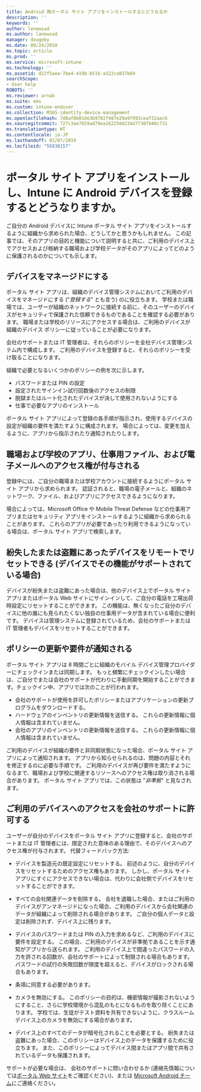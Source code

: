 ```yaml
---
title: Android 用ポータル サイト アプリをインストールするとどうなるか
description: ''
keywords: ''
author: lenewsad
ms.author: lanewsad
manager: dougeby
ms.date: 09/24/2018
ms.topic: article
ms.prod: ''
ms.service: microsoft-intune
ms.technology: ''
ms.assetid: d22f5aea-7be4-419b-b51b-a522ca037b69
searchScope:
- User help
ROBOTS: ''
ms.reviewer: arnab
ms.suite: ems
ms.custom: intune-enduser
ms.collection: M365-identity-device-management
ms.openlocfilehash: 7d8af8b01de3b9782f487e29a9f993ceaf32aac6
ms.sourcegitcommit: 727c3ae7659ad79ea162250d234d7730f840c731
ms.translationtype: HT
ms.contentlocale: ja-JP
ms.lasthandoff: 02/07/2019
ms.locfileid: "55838157"
---
```

# <a name="what-happens-if-you-install-the-company-portal-app-and-enroll-your-android-device-in-intune"></a>ポータル サイト アプリをインストールし、Intune に Android デバイスを登録するとどうなりますか。

ご自分の Android デバイスに Intune ポータル サイト アプリをインストールするように組織から求められた場合、どうしてかと思うかもしれません。 この記事では、そのアプリの目的と機能について説明すると共に、ご利用のデバイス上でアクセスおよび格納する職場および学校データがそのアプリによってどのように保護されるのかについても示します。

## <a name="gets-your-device-managed"></a>デバイスをマネージドにする
ポータル サイト アプリは、組織のデバイス管理システムにおいてご利用のデバイスをマネージドにする ("*登録する*" とも言う) のに役立ちます。 学校または職場では、ユーザーが組織のネットワークに接続する前に、そのユーザーのデバイスがセキュリティで保護された信頼できるものであることを確認する必要があります。 職場または学校のリソースにアクセスする場合は、ご利用のデバイスが組織のデバイス ポリシーに従っていることが必要になります。 

会社のサポートまたは IT 管理者は、それらのポリシーを全社デバイス管理システム内で構成します。 ご利用のデバイスを登録すると、それらのポリシーを受け取ることになります。 

組織で必要となるいくつかのポリシーの例を次に示します。
* パスワードまたは PIN の設定
* 設定されたサインイン試行回数後のアクセスの制限
* 脱獄またはルート化されたデバイスが決して使用されないようにする
* 仕事で必要なアプリのインストール

ポータル サイト アプリによって登録の各手順が指示され、使用するデバイスの設定が組織の要件を満たすように構成されます。 場合によっては、変更を加えるように、アプリから指示されたり通知されたりします。

## <a name="gives-you-access-to-work-and-school-apps-work-files-and-email"></a>職場および学校のアプリ、仕事用ファイル、および電子メールへのアクセス権が付与される
登録中には、ご自分の職場または学校アカウントに接続するようにポータル サイト アプリから求められます。 認証されると、職場の電子メールと、組織のネットワーク、ファイル、およびアプリにアクセスできるようになります。 

場合によっては、Microsoft Office や Mobile Threat Defense などの仕事用アプリまたはセキュリティ アプリをインストールするように組織から求められることがあります。 これらのアプリが必要であったり利用できるようになっている場合は、ポータル サイト アプリで検索します。

## <a name="lets-you-remotely-reset-a-lost-or-stolen-device-if-device-supports-it"></a>紛失したまたは盗難にあったデバイスをリモートでリセットできる (デバイスでその機能がサポートされている場合)
デバイスが紛失または盗難にあった場合は、他のデバイス上でポータル サイト アプリまたはポータル Web サイトにサインインして、ご自分の電話を工場出荷時設定にリセットすることができます。 この機能は、無くなったご自分のデバイスに他の誰にも見られたくない独自の仕事用データが含まれている場合に便利です。 デバイスは管理システムに登録されているため、会社のサポートまたは IT 管理者もデバイスをリセットすることができます。  

## <a name="notifies-you-of-policy-updates-and-requirements"></a>ポリシーの更新や要件が通知される
ポータル サイト アプリは 8 時間ごとに組織のモバイル デバイス管理プロバイダーにチェックインまたは同期します。 もっと頻繁にチェックインしたい場合は、ご自分でまたは会社のサポートが代わりに手動同期を開始することができます。チェックイン中、アプリでは次のことが行われます。  
* 会社のサポートが使用を許可したポリシーまたはアプリケーションの更新プログラムをダウンロードする。  
* ハードウェアのインベントリの更新情報を送信する。 これらの更新情報に個人情報は含まれていません。  
* 会社のアプリのインベントリの更新情報を送信する。 これらの更新情報に個人情報は含まれていません。  

ご利用のデバイスが組織の要件と非同期状態になった場合、ポータル サイト アプリによって通知されます。 アプリから知らせられるのは、問題の内容とそれを修正するのに必要な手順です。 ご利用のデバイスが再び要件を満たすようになるまで、職場および学校に関連するリソースへのアクセス権は取り消される場合があります。 ポータル サイト アプリでは、この状態は "*非準拠*" と見なされます。 

## <a name="permits-company-support-access-to-your-device"></a>ご利用のデバイスへのアクセスを会社のサポートに許可する
ユーザーが自分のデバイスをポータル サイト アプリに登録すると、会社のサポートまたは IT 管理者には、限定された意味のある理由で、そのデバイスへのアクセス権が付与されます。 代替フィードバック方法:  

* デバイスを製造元の既定設定にリセットする。 前述のように、自分のデバイスをリセットするためのアクセス権もあります。 しかし、ポータル サイト アプリにすぐにアクセスできない場合は、代わりに会社側でデバイスをリセットすることができます。  

* すべての会社関連データを削除する。 会社を退職した場合、またはご利用のデバイスがアンマネージドになった場合、ご利用のデバイスから会社関連のデータが組織によって削除される場合があります。 ご自分の個人データと設定は削除されず、デバイス上に残ります。  

* デバイスのパスワードまたは PIN の入力を求めるなど、ご利用のデバイスに要件を設定する。 この場合、ご利用のデバイスが非準拠であることを示す通知がアプリから送られます。 ご利用のデバイス上で間違ったパスワードの入力を許される回数が、会社のサポートによって制限される場合もあります。 パスワードの試行の失敗回数が限度を超えると、デバイスがロックされる場合もあります。  

* 条項に同意する必要があります。  

* カメラを無効にする。 このポリシーの目的は、機密情報が撮影されないようにすること、さらに学校環境から混乱のもとになるものを取り除くことにあります。 学校では、生徒がテスト資料を共有できないように、クラスルーム デバイス上のカメラを無効にする場合があります。  

* デバイス上のすべてのデータが暗号化されることを必要とする。 紛失または盗難にあった場合、このポリシーはデバイス上のデータを保護するために役立ちます。 また、このポリシーによってデバイス間またはアプリ間で共有されているデータも保護されます。  

サポートが必要な場合は、 会社のサポートに問い合わせるか (連絡先情報については[ポータル Web サイト](https://go.microsoft.com/fwlink/?linkid=2010980)をご確認ください)、または <a href="mailto:wintunedroidfbk@microsoft.com?subject=I'm having trouble installing the Company Portal app on my Android device&body=Describe the issue you're experiencing here.">Microsoft Android チーム</a>にご連絡ください。
